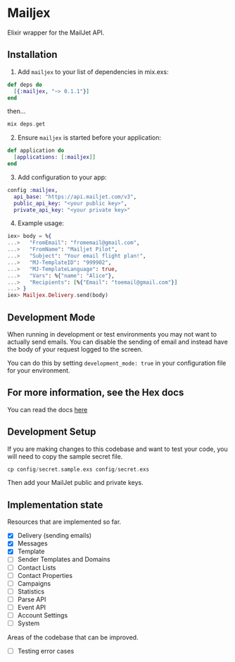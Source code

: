 # Mailjex

Elixir wrapper for the MailJet API.

## Installation

1. Add `mailjex` to your list of dependencies in mix.exs:

```elixir
def deps do
  [{:mailjex, "~> 0.1.1"}]
end
```

then...

```elixir
mix deps.get
```


2. Ensure `mailjex` is started before your application:

```elixir
def application do
  [applications: [:mailjex]]
end
```

3. Add configuration to your app:

```elixir
config :mailjex,
  api_base: "https://api.mailjet.com/v3",
  public_api_key: "<your public key>",
  private_api_key: "<your private key>"
```

4. Example usage:

```elixir
iex> body = %{
...>   "FromEmail": "fromemail@gmail.com",
...>   "FromName": "Mailjet Pilot",
...>   "Subject": "Your email flight plan!",
...>   "MJ-TemplateID": "999902",
...>   "MJ-TemplateLanguage": true,
...>   "Vars": %{"name": "Alice"},
...>   "Recipients": [%{"Email": "toemail@gmail.com"}]
...> }
iex> Mailjex.Delivery.send(body)
```

## Development Mode

When running in development or test environments you may not want to actually send emails. You can disable the sending of email and instead have the body of your request logged to the screen.

You can do this by setting `development_mode: true` in your configuration file for your environment.

## For more information, see the Hex docs

You can read the docs [here](https://hexdocs.pm/mailjex)

## Development Setup

If you are making changes to this codebase and want to test your code, you will need to copy the sample secret file.

```elixir
cp config/secret.sample.exs config/secret.exs
```

Then add your MailJet public and private keys.

## Implementation state

Resources that are implemented so far.

- [x] Delivery (sending emails)
- [x] Messages
- [x] Template
- [ ] Sender Templates and Domains
- [ ] Contact Lists
- [ ] Contact Properties
- [ ] Campaigns
- [ ] Statistics
- [ ] Parse API
- [ ] Event API
- [ ] Account Settings
- [ ] System

Areas of the codebase that can be improved.

- [ ] Testing error cases
